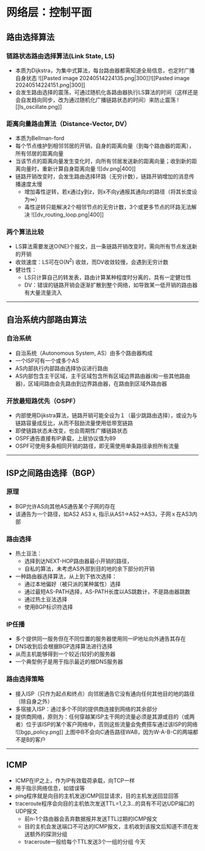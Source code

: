 # 网络层：控制平面

## 路由选择算法
### 链路状态路由选择算法(Link State, LS)

+ 本质为Dijkstra，为集中式算法，每台路由器都需知道全局信息，也定时广播自身状态
![[Pasted image 20240514224135.png|300]]![[Pasted image 20240514224151.png|300]]
+ 会发生路由选择的震荡，可通过随机化各路由器执行LS算法的时间（这样还是会自发趋向同步，改为通过随机化广播链路状态的时间）来防止震荡
![[ls_oscillate.png]]
### 距离向量路由算法（Distance-Vector, DV）

+ 本质为Bellman-ford
+ 每个节点维护到相邻邻居的开销，自身的距离向量（到每个路由器的距离），所有邻居的距离向量
+ 当该节点的距离向量发生变化时，向所有邻居发送新的距离向量；收到新的距离向量时，重新计算自身距离向量
![[dv.png|400]]
+ 链路开销改变时，会发生路由选择环路（无穷计数），链路开销增加的消息传播速度太慢
	+ 增加毒性逆转，若x通过y到z，则x不向y通报其通向z的路径（将其长度设为$\infty$）
	+ 毒性逆转只能解决2个相邻节点的无穷计数，3个或更多节点的环路无法解决
	![[dv_routing_loop.png|400]]
### 两个算法比较

+ LS算法需要发送O(NE)个报文，且一条链路开销改变时，需向所有节点发送新的开销
+ 收敛速度：LS可在O($N^{2}$) 收敛，而DV收敛较慢，会遇到无穷计数
+ 健壮性：
	+ LS只计算自己的转发表，路由计算某种程度时分离的，具有一定健壮性
	+ DV：错误的链路开销会逐渐扩散到整个网络，如导致某一低开销的路由器有大量流量流入
---
## 自治系统内部路由算法
### 自治系统

+ 自治系统（Autonomous System, AS）由多个路由器构成
+ 一个ISP可有一个或多个AS
+ AS内部执行内部路由选择协议进行路由
+ AS内部包含主干区域，主干区域包含所有区域边界路由器(和一些其他路由器)，区域间路由会先路由到边界路由器，在路由到区域外路由器
### 开放最短路优先（OSPF）
+ 内部使用Dijkstra算法，链路开销可能全设为１（最少跳路由选择），或设为与链路容量成反比，从而不鼓励流量使用低带宽链路
+ 即使链路状态未改变，也会周期性广播链路状态
+ OSPF通告直接有IP承载，上层协议值为89
+ OSPF可使用多条相同开销的路径，即无需使用单条路径承担所有流量
---
## ISP之间路由选择（BGP）
### 原理

+ BGP允许AS向其他AS通告某个子网的存在
+ 该通告为一个路径，如AS2 AS3 x, 指示从AS1->AS2->AS3，子网ｘ在AS3内部
### 路由选择

+ 热土豆法：
	+ 选择到达NEXT-HOP路由器最小开销的路径，
	+ 自私的算法，未考虑AS外部到目的地的余下部分的开销
+ 一种路由器选择算法，从上到下依次选择：
	+ 通过本地偏好（被只派的某种属性）选择
	+ 通过最短AS-PATH选择，AS-PATH长度以AS跳数计，不是路由器跳数
	+ 通过热土豆法选择
	+ 使用BGP标识符选择
### IP任播

+ 多个提供同一服务但在不同位置的服务器使用同一IP地址向外通告其存在
+ DNS收到后会根据BGP选择算法进行选择
+ 从而主机能够得到一个较近(较好)的服务器
+ 一个典型例子是用于指示最近的根DNS服务器
### 路由选择策略

+ 接入ISP（只作为起点和终点）向邻居通告它没有通向任何其他目的地的路径（除自身之外）
+ 多宿接入ISP：通过多个不同的提供商连接到网络的其余部分
+ 提供商网络，原则为：任何穿越某ISP主干网的流量必须是其源或目的（或两者）位于该ISP的某个客户网络中，否则这些流量会免费搭车通过该ISP的网络
 ![[bgp_policy.png]]
 上图中B不会向C通告路径WAB，因为W-A-B-C的两端都不是B的客户
 ---
## ICMP

+ ICMP在IP之上，作为IP有效载荷承载，向TCP一样
+ 用于指示网络信息，如错误等
+ ping程序就是向目的主机发送ICMP回显请求，目的主机发送回显回答
+ traceroute程序会向目的主机依次发送TTL=1,2,3...的具有不可达UDP端口的UDP报文
	+ 前n-1个路由器会丢弃数据报并发送TTL过期的ICMP报文
	+ 目的主机会发送端口不可达的ICMP报文，主机收到该报文后知道不须在发送额外的探测分组
	+ traceroute一般给每个TTL发送3个一组的分组
今天